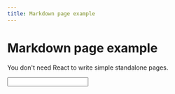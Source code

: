 ```yaml
---
title: Markdown page example
---
```


# Markdown page example

You don't need React to write simple standalone pages.

<input type="text" id="name" name="name"/>